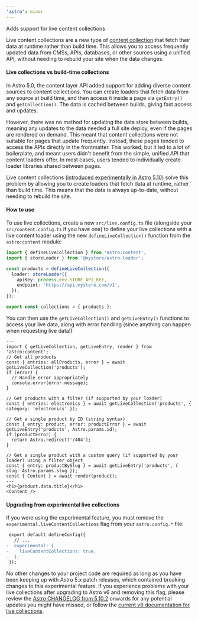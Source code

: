 ```yaml
---
'astro': minor
---
```


Adds support for live content collections

Live content collections are a new type of [content collection](https://docs.astro.build/en/guides/content-collections/) that fetch their data at runtime rather than build time. This allows you to access frequently updated data from CMSs, APIs, databases, or other sources using a unified API, without needing to rebuild your site when the data changes.

#### Live collections vs build-time collections

In Astro 5.0, the content layer API added support for adding diverse content sources to content collections. You can create loaders that fetch data from any source at build time, and then access it inside a page via `getEntry()` and `getCollection()`. The data is cached between builds, giving fast access and updates. 

However, there was no method for updating the data store between builds, meaning any updates to the data needed a full site deploy, even if the pages are rendered on demand. This meant that content collections were not suitable for pages that update frequently. Instead, these pages tended to access the APIs directly in the frontmatter. This worked, but it led to a lot of boilerplate, and meant users didn't benefit from the simple, unified API that content loaders offer. In most cases, users tended to individually create loader libraries shared between pages.

Live content collections ([introduced experimentally in Astro 5.10](https://astro.build/blog/live-content-collections-deep-dive/)) solve this problem by allowing you to create loaders that fetch data at runtime, rather than build time. This means that the data is always up-to-date, without needing to rebuild the site. 

#### How to use

To use live collections, create a new `src/live.config.ts` file (alongside your `src/content.config.ts` if you have one) to define your live collections with a live content loader using the new `defineLiveCollection()` function from the `astro:content` module:

```ts title="src/live.config.ts"
import { defineLiveCollection } from 'astro:content';
import { storeLoader } from '@mystore/astro-loader';

const products = defineLiveCollection({
  loader: storeLoader({
    apiKey: process.env.STORE_API_KEY,
    endpoint: 'https://api.mystore.com/v1',
  }),
});

export const collections = { products };
```

You can then use the `getLiveCollection()` and `getLiveEntry()` functions to access your live data, along with error handling (since anything can happen when requesting live data!):

```astro
---
import { getLiveCollection, getLiveEntry, render } from 'astro:content';
// Get all products
const { entries: allProducts, error } = await getLiveCollection('products');
if (error) {
  // Handle error appropriately
  console.error(error.message);
}

// Get products with a filter (if supported by your loader)
const { entries: electronics } = await getLiveCollection('products', { category: 'electronics' });

// Get a single product by ID (string syntax)
const { entry: product, error: productError } = await getLiveEntry('products', Astro.params.id);
if (productError) {
  return Astro.redirect('/404');
}

// Get a single product with a custom query (if supported by your loader) using a filter object
const { entry: productBySlug } = await getLiveEntry('products', { slug: Astro.params.slug });
const { Content } = await render(product);
---
<h1>{product.data.title}</h1>
<Content />
```

#### Upgrading from experimental live collections

If you were using the experimental feature, you must remove the `experimental.liveContentCollections` flag from your `astro.config.*` file:

```diff
 export default defineConfig({
   // ...
-  experimental: {
-    liveContentCollections: true,
-  },
 });
```

No other changes to your project code are required as long as you have been keeping up with Astro 5.x patch releases, which contained breaking changes to this experimental feature. If you experience problems with your live collections after upgrading to Astro v6 and removing this flag, please review the [Astro CHANGELOG from 5.10.2](https://github.com/withastro/astro/blob/main/packages/astro/CHANGELOG.md#5102) onwards for any potential updates you might have missed, or follow the [current v6 documentation for live collections](https://docs.astro.build/en/guides/content-collections/).

